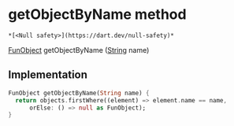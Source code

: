 


# getObjectByName method




    *[<Null safety>](https://dart.dev/null-safety)*




[FunObject](../../smeup_models_fun_object/FunObject-class.md) getObjectByName
([String](https://api.flutter.dev/flutter/dart-core/String-class.html) name)








## Implementation

```dart
FunObject getObjectByName(String name) {
  return objects.firstWhere((element) => element.name == name,
      orElse: () => null as FunObject);
}
```








